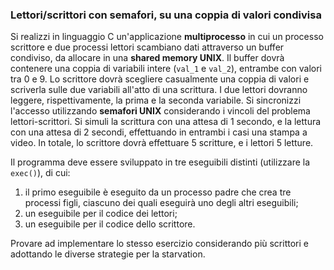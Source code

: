 ### Lettori/scrittori con semafori, su una coppia di valori condivisa

Si realizzi in linguaggio C un'applicazione **multiprocesso** in cui
un processo scrittore e due processi lettori scambiano dati attraverso
un buffer condiviso, da allocare in una **shared memory UNIX**. Il
buffer dovrà contenere una coppia di variabili intere (`val_1` e
`val_2`), entrambe con valori tra 0 e 9. Lo scrittore dovrà scegliere
casualmente una coppia di valori e scriverla sulle due variabili
all'atto di una scrittura. I due lettori dovranno leggere,
rispettivamente, la prima e la seconda variabile. Si sincronizzi l'accesso utilizzando
**semafori UNIX** considerando i vincoli del problema lettori-scrittori. Si simuli la scrittura con una attesa di 1 secondo, e
la lettura con una attesa di 2 secondi, effettuando in entrambi i casi
una stampa a video. In totale, lo scrittore dovrà effettuare 5
scritture, e i lettori 5 letture.

Il programma deve essere sviluppato in tre eseguibili distinti (utilizzare la ``exec()``), di cui:

1. il primo eseguibile è eseguito da un processo padre che crea tre processi figli, ciascuno dei quali eseguirà uno degli altri eseguibili;
2. un eseguibile per il codice dei lettori;
3. un eseguibile per il codice dello scrittore.

Provare ad implementare lo stesso esercizio considerando più scrittori e adottando le diverse strategie per la starvation.